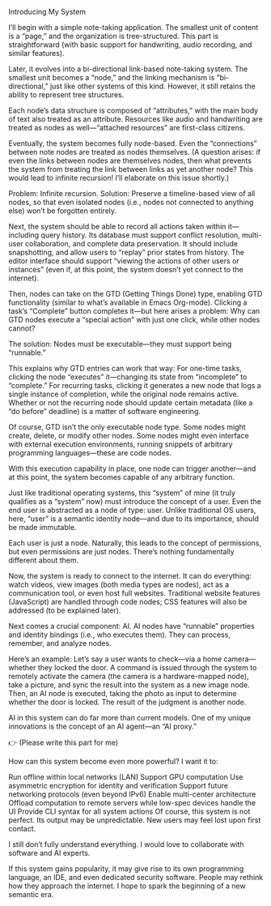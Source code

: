 Introducing My System

I’ll begin with a simple note-taking application. The smallest unit of content is a “page,” and the organization is tree-structured. This part is straightforward (with basic support for handwriting, audio recording, and similar features).

Later, it evolves into a bi-directional link-based note-taking system. The smallest unit becomes a “node,” and the linking mechanism is “bi-directional,” just like other systems of this kind. However, it still retains the ability to represent tree structures.

Each node’s data structure is composed of “attributes,” with the main body of text also treated as an attribute. Resources like audio and handwriting are treated as nodes as well—“attached resources” are first-class citizens.

Eventually, the system becomes fully node-based. Even the “connections” between note nodes are treated as nodes themselves.
(A question arises: if even the links between nodes are themselves nodes, then what prevents the system from treating the link between links as yet another node? This would lead to infinite recursion! I’ll elaborate on this issue shortly.)

Problem: Infinite recursion.
Solution: Preserve a timeline-based view of all nodes, so that even isolated nodes (i.e., nodes not connected to anything else) won’t be forgotten entirely.

Next, the system should be able to record all actions taken within it—including query history.
Its database must support conflict resolution, multi-user collaboration, and complete data preservation.
It should include snapshotting, and allow users to “replay” prior states from history.
The editor interface should support “viewing the actions of other users or instances” (even if, at this point, the system doesn’t yet connect to the internet).

Then, nodes can take on the GTD (Getting Things Done) type, enabling GTD functionality (similar to what’s available in Emacs Org-mode).
Clicking a task’s “Complete” button completes it—but here arises a problem:
Why can GTD nodes execute a “special action” with just one click, while other nodes cannot?

The solution: Nodes must be executable—they must support being “runnable.”

This explains why GTD entries can work that way:
For one-time tasks, clicking the node “executes” it—changing its state from “incomplete” to “complete.”
For recurring tasks, clicking it generates a new node that logs a single instance of completion, while the original node remains active.
Whether or not the recurring node should update certain metadata (like a “do before” deadline) is a matter of software engineering.

Of course, GTD isn’t the only executable node type.
Some nodes might create, delete, or modify other nodes.
Some nodes might even interface with external execution environments, running snippets of arbitrary programming languages—these are code nodes.

With this execution capability in place, one node can trigger another—and at this point, the system becomes capable of any arbitrary function.

Just like traditional operating systems, this “system” of mine (it truly qualifies as a “system” now) must introduce the concept of a user.
Even the end user is abstracted as a node of type: user.
Unlike traditional OS users, here, “user” is a semantic identity node—and due to its importance, should be made immutable.

Each user is just a node.
Naturally, this leads to the concept of permissions, but even permissions are just nodes. There’s nothing fundamentally different about them.

Now, the system is ready to connect to the internet.
It can do everything: watch videos, view images (both media types are nodes), act as a communication tool, or even host full websites.
Traditional website features (JavaScript) are handled through code nodes; CSS features will also be addressed (to be explained later).

Next comes a crucial component: AI.
AI nodes have “runnable” properties and identity bindings (i.e., who executes them).
They can process, remember, and analyze nodes.

Here’s an example:
Let’s say a user wants to check—via a home camera—whether they locked the door.
A command is issued through the system to remotely activate the camera (the camera is a hardware-mapped node), take a picture, and sync the result into the system as a new image node.
Then, an AI node is executed, taking the photo as input to determine whether the door is locked.
The result of the judgment is another node.

AI in this system can do far more than current models.
One of my unique innovations is the concept of an AI agent—an “AI proxy.”

👉 (Please write this part for me)

How can this system become even more powerful? I want it to:

Run offline within local networks (LAN)
Support GPU computation
Use asymmetric encryption for identity and verification
Support future networking protocols (even beyond IPv6)
Enable multi-center architecture
Offload computation to remote servers while low-spec devices handle the UI
Provide CLI syntax for all system actions
Of course, this system is not perfect.
Its output may be unpredictable.
New users may feel lost upon first contact.

I still don’t fully understand everything. I would love to collaborate with software and AI experts.

If this system gains popularity, it may give rise to its own programming language, an IDE, and even dedicated security software.
People may rethink how they approach the internet.
I hope to spark the beginning of a new semantic era.